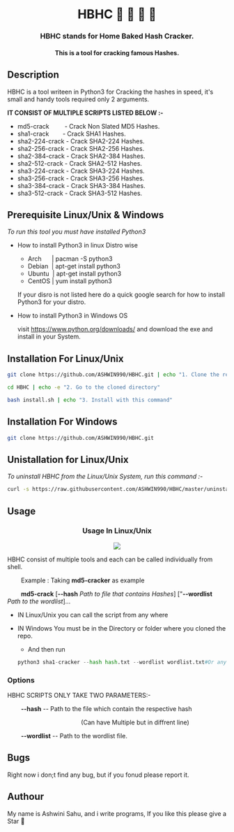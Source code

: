 <h1 align="center">HBHC 🏡 🍪 🔑 🔨</h1>

<h3 align="center">HBHC stands for Home Baked Hash Cracker.</h3>
<h4 align="center">This is a tool for cracking famous Hashes.</h4>

## Description

HBHC is a tool writeen in Python3 for Cracking the hashes in speed, it's small and handy tools required only 2 arguments.

**IT CONSIST OF MULTIPLE SCRIPTS LISTED BELOW :-**

* md5-crack &nbsp;&nbsp;&nbsp;&nbsp;&nbsp;&nbsp;&nbsp;&nbsp;- Crack Non Slated MD5 Hashes.
* sha1-crack &nbsp;&nbsp;&nbsp;&nbsp;&nbsp;&nbsp;&nbsp;- Crack SHA1 Hashes.
* sha2-224-crack - Crack SHA2-224 Hashes.
* sha2-256-crack - Crack SHA2-256 Hashes.
* sha2-384-crack - Crack SHA2-384 Hashes.
* sha2-512-crack - Crack SHA2-512 Hashes.
* sha3-224-crack - Crack SHA3-224 Hashes.
* sha3-256-crack - Crack SHA3-256 Hashes.
* sha3-384-crack - Crack SHA3-384 Hashes.
* sha3-512-crack - Crack SHA3-512 Hashes.

## Prerequisite Linux/Unix & Windows

*To run this tool you must have installed Python3*

* How to install Python3 in linux Distro wise
    * Arch &nbsp;&nbsp;&nbsp;&nbsp;&nbsp;| pacman -S python3
    * Debian &nbsp;| apt-get install python3
    * Ubuntu &nbsp;| apt-get install python3
    * CentOS | yum install python3

    If your disro is not listed here do a quick google search for how to install Python3 for your distro.

* How to install Python3 in Windows OS

    visit https://www.python.org/downloads/  and download the exe and install in your System.

## Installation For Linux/Unix

```sh
git clone https://github.com/ASHWIN990/HBHC.git | echo "1. Clone the repositry"

cd HBHC | echo -e "2. Go to the cloned directory"

bash install.sh | echo "3. Install with this command"
```

## Installation For Windows

```sh
git clone https://github.com/ASHWIN990/HBHC.git
```

## Unistallation for Linux/Unix

*To uninstall HBHC from the Linux/Unix System, run this command :-*
```sh
curl -s https://raw.githubusercontent.com/ASHWIN990/HBHC/master/uninstall.sh | sudo bash
```
## Usage
<h3 align="center">Usage In Linux/Unix</h3>
<p align="center">
    <img src="screenshots/usage.gif" align="center"></img>
</p>

HBHC consist of multiple tools and each can be called individually from shell.

&nbsp;&nbsp;&nbsp;&nbsp;&nbsp;&nbsp;&nbsp;&nbsp;Example : Taking **md5-cracker** as example

&nbsp;&nbsp;&nbsp;&nbsp;&nbsp;&nbsp;&nbsp;&nbsp;**md5-crack** [**--hash** *Path to file that contains Hashes*] ["**--wordlist** *Path to the wordlist*]...

* IN Linux/Unix you can call the script from any where

* IN Windows You must be in the Directory or folder where you cloned the repo.
    * And then run

    ```python
    python3 sha1-cracker --hash hash.txt --wordlist wordlist.txt#Or any other script
    ```

### Options 

HBHC SCRIPTS ONLY TAKE TWO PARAMETERS:-

&nbsp;&nbsp;&nbsp;&nbsp;&nbsp;&nbsp;&nbsp;&nbsp;**--hash** -- Path to the file which contain the respective hash

&nbsp;&nbsp;&nbsp;&nbsp;&nbsp;&nbsp;&nbsp;&nbsp;&nbsp;&nbsp;&nbsp;&nbsp;&nbsp;&nbsp;&nbsp;&nbsp;&nbsp;&nbsp;&nbsp;&nbsp;&nbsp;&nbsp;&nbsp;&nbsp;&nbsp;&nbsp;&nbsp;&nbsp;&nbsp;&nbsp;&nbsp;&nbsp;&nbsp;&nbsp;&nbsp;&nbsp;&nbsp;&nbsp;&nbsp;&nbsp;&nbsp;&nbsp;&nbsp;(Can have Multiple but in diffrent line)

&nbsp;&nbsp;&nbsp;&nbsp;&nbsp;&nbsp;&nbsp;&nbsp;**--wordlist** -- Path to the wordlist file.

## Bugs

Right now i don;t find any bug, but if you fonud please report it.

## Authour 

My name is Ashwini Sahu, and i write programs, If you like this please give a Star 🌟
